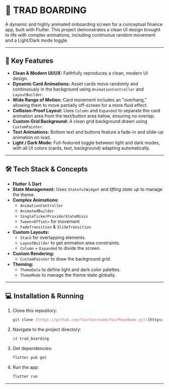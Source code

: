 # 💸 TRAD BOARDING

A dynamic and highly animated onboarding screen for a conceptual finance app, built with Flutter. This project demonstrates a clean UI design brought to life with complex animations, including continuous random movement and a Light/Dark mode toggle.

---

## 🚀 Key Features

- **Clean & Modern UI/UX:** Faithfully reproduces a clean, modern UI design.
- **Dynamic Card Animations:** Asset cards move randomly and continuously in the background using `AnimationController` and `LayoutBuilder`.
- **Wide Range of Motion:** Card movement includes an "overhang," allowing them to move partially off-screen for a more fluid effect.
- **Collision-Proof Layout:** Uses `Column` and `Expanded` to separate the card animation area from the text/button area below, ensuring no overlap.
- **Custom Grid Background:** A clean grid background drawn using `CustomPainter`.
- **Text Animations:** Bottom text and buttons feature a fade-in and slide-up animation on load.
- **Light / Dark Mode:** Full-featured toggle between light and dark modes, with all UI colors (cards, text, background) adapting automatically.

---

## 🛠️ Tech Stack & Concepts

- **Flutter** & **Dart**
- **State Management:** Uses `StatefulWidget` and _lifting state up_ to manage the theme.
- **Complex Animations:**
  - `AnimationController`
  - `AnimatedBuilder`
  - `SingleTickerProviderStateMixin`
  - `Tween<Offset>` for movement
  - `FadeTransition` & `SlideTransition`
- **Custom Layouts:**
  - `Stack` for overlapping elements.
  - `LayoutBuilder` to get animation area constraints.
  - `Column` + `Expanded` to divide the screen.
- **Custom Rendering:**
  - `CustomPainter` to draw the background grid.
- **Theming:**
  - `ThemeData` to define light and dark color palettes.
  - `ThemeMode` to manage the theme state globally.

---

## 💻 Installation & Running

1.  Clone this repository:

    ```bash
    git clone [https://github.com/YourUsername/YourRepoName.git](https://github.com/Faik-irkham/trad_boarding.git)
    ```

2.  Navigate to the project directory:

    ```bash
    cd trad_boarding
    ```

3.  Get dependencies:

    ```bash
    flutter pub get
    ```

4.  Run the app:
    ```bash
    flutter run
    ```

---
